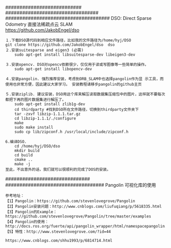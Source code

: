 
###########################
#################################
#####################################
DSO: Direct Sparse Odometry   直接法稀疏点云  SLAM  
https://github.com/JakobEngel/dso


	１.下载DSO源代码到相应文件路径，比如我的文件路径为/home/hyj/DSO
	git clone https://github.com/JakobEngel/dso  dso
	２.安装suitesparse and eigen3 (必需)
	    sudo apt-get install libsuitesparse-dev libeigen3-dev

	３.安装opencv. DSO对opencv依赖很少，仅仅用于读或写图像等一些简单的操作。
	    sudo apt-get install libopencv-dev

	４.安装pangolin. 强烈推荐安装，考虑到ORB_SLAM中也选择pangolin作为显 示工具，而使用也非常方便，因此建议大家学习。 安装教程请移步pangolin的github主页

	５.安装ziplib. 建议安装，DSO用这个库来解压读取数据集压缩包中的图片，这样就不要每次都把下再的图片数据集进行解压了。
	    sudo apt-get install zlib1g-dev
	    cd thirdparty #找到DSO所在文件路径，切换到thirdparty文件夹下
	    tar -zxvf libzip-1.1.1.tar.gz
	    cd libzip-1.1.1/./configure
	    make
	    sudo make install
	    sudo cp lib/zipconf.h /usr/local/include/zipconf.h

	6.编译DSO.
	    cd /home/hyj/DSO/dso
	    mkdir build
	    cd build
	    cmake ..
	    make -j
	至此，不出意外的话，我们就可以很顺利的完成了DOS的安装。

##############################
###################################
Pangolin  可视化库的使用

	参考地址：
	【1】Pangolin：https://github.com/stevenlovegrove/Pangolin
	【2】Pangolin安装问题：http://www.cnblogs.com/liufuqiang/p/5618335.html
	【3】Pangolin的Example：https://github.com/stevenlovegrove/Pangolin/tree/master/examples
	【4】Pangolin的使用：http://docs.ros.org/fuerte/api/pangolin_wrapper/html/namespacepangolin.html
	【5】特性：http://www.stevenlovegrove.com/?id=44

	https://www.cnblogs.com/shhu1993/p/6814714.html

